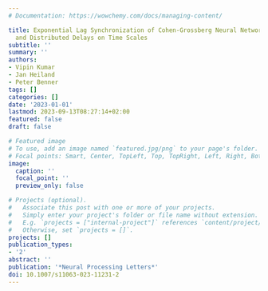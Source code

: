 ```yaml
---
# Documentation: https://wowchemy.com/docs/managing-content/

title: Exponential Lag Synchronization of Cohen-Grossberg Neural Networks with Discrete
  and Distributed Delays on Time Scales
subtitle: ''
summary: ''
authors:
- Vipin Kumar
- Jan Heiland
- Peter Benner
tags: []
categories: []
date: '2023-01-01'
lastmod: 2023-09-13T08:27:14+02:00
featured: false
draft: false

# Featured image
# To use, add an image named `featured.jpg/png` to your page's folder.
# Focal points: Smart, Center, TopLeft, Top, TopRight, Left, Right, BottomLeft, Bottom, BottomRight.
image:
  caption: ''
  focal_point: ''
  preview_only: false

# Projects (optional).
#   Associate this post with one or more of your projects.
#   Simply enter your project's folder or file name without extension.
#   E.g. `projects = ["internal-project"]` references `content/project/deep-learning/index.md`.
#   Otherwise, set `projects = []`.
projects: []
publication_types:
- '2'
abstract: ''
publication: '*Neural Processing Letters*'
doi: 10.1007/s11063-023-11231-2
---
```

